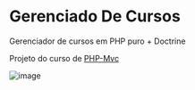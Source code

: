 # Gerenciado De Cursos
Gerenciador de cursos em PHP puro + Doctrine

Projeto do curso de <a href="https://cursos.alura.com.br/course/php-model-view-controller">PHP-Mvc</a>

![image](https://user-images.githubusercontent.com/40467826/73684391-d7f49c80-46a2-11ea-9e69-cb7f570d4de5.png)